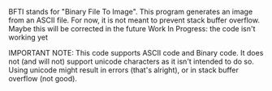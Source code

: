 BFTI stands for "Binary File To Image".
This program generates an image from an ASCII file.
For now, it is not meant to prevent stack buffer overflow. Maybe this will be corrected in the future
Work In Progress: the code isn't working yet

IMPORTANT NOTE:
This code supports ASCII code and Binary code. It does not (and will not) support unicode characters as it isn't intended to do so. Using unicode might result in errors (that's alright), or in stack buffer overflow (not good).
